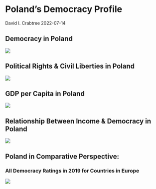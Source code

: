 Poland’s Democracy Profile
================
David I. Crabtree
2022-07-14

## Democracy in Poland

![](C:\Users\David\Desktop\PROGRA~1\FILESA~1\DEMOCR~1\reports\POLAND~1/figure-gfm/Demscore-1.png)<!-- -->

## Political Rights & Civil Liberties in Poland

![](C:\Users\David\Desktop\PROGRA~1\FILESA~1\DEMOCR~1\reports\POLAND~1/figure-gfm/Political%20Rights%20&%20Civil%20Libs-1.png)<!-- -->

## GDP per Capita in Poland

![](C:\Users\David\Desktop\PROGRA~1\FILESA~1\DEMOCR~1\reports\POLAND~1/figure-gfm/GDP%20per%20Capita-1.png)<!-- -->

## Relationship Between Income & Democracy in Poland

![](C:\Users\David\Desktop\PROGRA~1\FILESA~1\DEMOCR~1\reports\POLAND~1/figure-gfm/Income%20&%20Dem-1.png)<!-- -->

## Poland in Comparative Perspective:

### All Democracy Ratings in 2019 for Countries in Europe

![](C:\Users\David\Desktop\PROGRA~1\FILESA~1\DEMOCR~1\reports\POLAND~1/figure-gfm/Democracy%20in%20Comparative%20Perspective-1.png)<!-- -->
